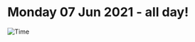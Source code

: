 # Monday 07 Jun 2021 - all day!
![Time](https://github.com/rich-ctm/today/workflows/Time/badge.svg)
